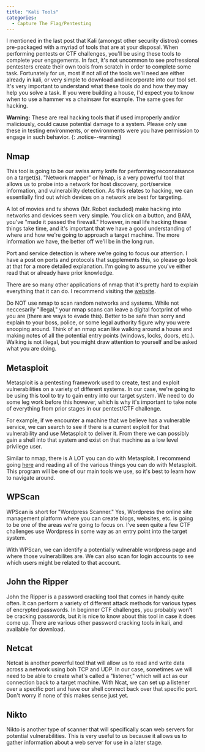 ```yaml
---
title: "Kali Tools"
categories:
  - Capture The Flag/Pentesting
---
```


I mentioned in the last post that Kali (amongst other security distros) comes pre-packaged with a myriad of tools that are at your disposal. When performing pentests or CTF challenges, you'll be using these tools to complete your engagements. In fact, it's not uncommon to see profressional pentesters create their own tools from scratch in order to complete some task. Fortunately for us, most if not all of the tools we'll need are either already in kali, or very simple to download and incorporate into our tool set. It's very important to understand what these tools do and how they may help you solve a task. If you were building a house, I'd expect you to know when to use a hammer vs a chainsaw for example. The same goes for hacking.

**Warning:** These are real hacking tools that if used improperly and/or maliciously, could cause potential damage to a system. Please only use these in testing environments, or environments were you have permission to engage in such behavior. 
{: .notice--warning} 

## Nmap

This tool is going to be our swiss army knife for performing reconnaisance on a target(s). "Network mapper" or Nmap, is a very powerful tool that allows us to probe into a network for host discovery, port/service information, and vulnerability detection. As this relates to hacking, we can essentially find out which devices on a network are best for targeting. 

A lot of movies and tv shows (Mr. Robot excluded) make hacking into networks and devices seem very simple. You click on a button, and BAM, you've "made it passed the firewall." However, in real life hacking these things take time, and it's important that we have a good understanding of where and how we're going to approach a target machine. The more information we have, the better off we'll be in the long run.

Port and service detection is where we're going to focus our attention. I have a post on ports and protocols that supplements this, so please go look at that for a more detailed explanation. I'm going to assume you've either read that or already have prior knowledge. 

There are so many other applications of nmap that it's pretty hard to explain everything that it can do. I recommend visiting the [website](https://www.nmap.org).

Do NOT use nmap to scan random networks and systems. While not neccesarily "illegal," your nmap scans can leave a digital footprint of who you are (there are ways to evade this). Better to be safe than sorry and explain to your boss, police, or some legal authority figure why you were snooping around. Think of an nmap scan like walking around a house and making notes of all the potential entry points (windows, locks, doors, etc.). Walking is not illegal, but you might draw attention to yourself and be asked what you are doing. 

## Metasploit

Metasploit is a pentesting framework used to create, test and exploit vulnerabilities on a variety of different systems. In our case, we're going to be using this tool to try to gain entry into our target system. We need to do some leg work before this however, which is why it's important to take note of everything from prior stages in our pentest/CTF challenge.

For example, if we encounter a machine that we believe has a vulnerable service, we can search to see if there is a current exploit for that vulnerability and use Metasploit to deliver it. From there we can possibly gain a shell into that system and exist on that machine as a low level privilege user.

Similar to nmap, there is A LOT you can do with Metasploit. I recommend going [here](https://www.offensive-security.com/metasploit-unleashed/) and reading all of the various things you can do with Metasploit. This program will be one of our main tools we use, so it's best to learn how to navigate around.

## WPScan

WPScan is short for "Wordpress Scanner." Yes, Wordpress the online site management platform where you can create blogs, websites, etc. is going to be one of the areas we're going to focus on. I've seen quite a few CTF challenges use Wordpress in some way as an entry point into the target system.

With WPScan, we can identify a potentially vulnerable wordpress page and where those vulnerabilites are. We can also scan for login accounts to see which users might be related to that account.

## John the Ripper

John the Ripper is a password cracking tool that comes in handy quite often. It can perform a variety of different attack methods for various types of encrypted passwords. In beginner CTF challenges, you probably won't be cracking passwords, but it is nice to know about this tool in case it does come up. There are various other password cracking tools in kali, and available for download.

## Netcat

Netcat is another powerful tool that will allow us to read and write data across a network using boh TCP and UDP. In our case, sometimes we will need to be able to create what's called a "listener," which will act as our connection back to a target machine. With Ncat, we can set up a listener over a specific port and have our shell connect back over that specific port. Don't worry if none of this makes sense just yet. 

## Nikto

Nikto is another type of scanner that will specifically scan web servers for potential vulnerabilities. This is very useful to us because it allows us to gather information about a web server for use in a later stage. 









